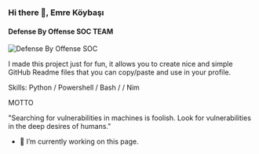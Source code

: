 ### Hi there 👋, Emre Köybaşı
#### Defense By Offense SOC TEAM
![Defense By Offense SOC](https://github.com/emrekybs/emrekybs/blob/main/1.jpg)

I made this project just for fun, it allows you to create nice and simple GitHub Readme files that you can copy/paste and use in your profile.

Skills: Python / Powershell / Bash /  / Nim

MOTTO

"Searching for vulnerabilities in machines is foolish. Look for vulnerabilities in the deep desires of humans."
- 🔭 I’m currently working on this page. 
